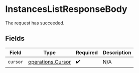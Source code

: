 # InstancesListResponseBody

The request has succeeded.


## Fields

| Field                                                  | Type                                                   | Required                                               | Description                                            |
| ------------------------------------------------------ | ------------------------------------------------------ | ------------------------------------------------------ | ------------------------------------------------------ |
| `cursor`                                               | [operations.Cursor](../../models/operations/cursor.md) | :heavy_check_mark:                                     | N/A                                                    |